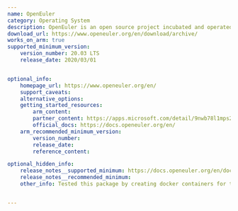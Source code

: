 ```yaml
---
name: OpenEuler
category: Operating System
description: OpenEuler is an open source project incubated and operated by the OpenAtom Foundation.
download_url: https://www.openeuler.org/en/download/archive/
works_on_arm: true
supported_minimum_version:
    version_number: 20.03 LTS
    release_date: 2020/03/01


optional_info:
    homepage_url: https://www.openeuler.org/en/
    support_caveats:
    alternative_options:
    getting_started_resources:
        arm_content:
        partner_content: https://apps.microsoft.com/detail/9nwb78l1mps2?hl=en-mt&gl=MT
        official_docs: https://docs.openeuler.org/en/
    arm_recommended_minimum_version:
        version_number:
        release_date:
        reference_content:

optional_hidden_info:
    release_notes__supported_minimum: https://docs.openeuler.org/en/docs/20.03_LTS/docs/Releasenotes/installing-the-os.html
    release_notes__recommended_minimum:
    other_info: Tested this package by creating docker containers for the docker image "openeuler/openeuler". [DockerHub source](https://hub.docker.com/r/openeuler/openeuler).


---
```

